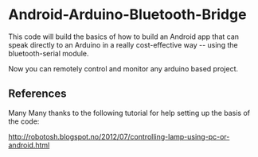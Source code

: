 Android-Arduino-Bluetooth-Bridge
================================

This code will build the basics of how to build an Android app that can speak directly to an Arduino in a really cost-effective way -- using the bluetooth-serial module.
 
Now you can remotely control and monitor any arduino based project.

## References

Many Many thanks to the following tutorial for help setting up the basis of the code:

http://robotosh.blogspot.no/2012/07/controlling-lamp-using-pc-or-android.html
